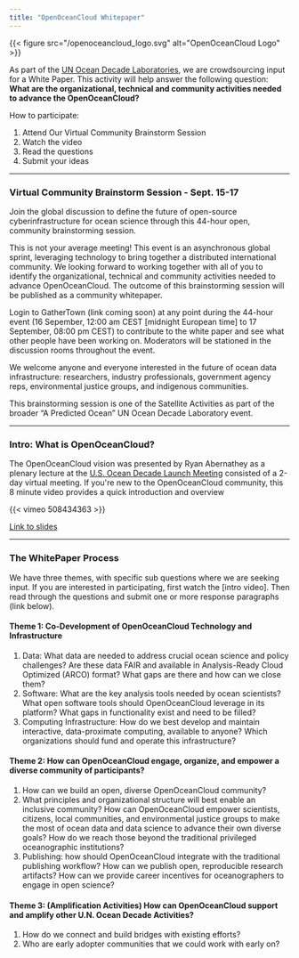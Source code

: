 ```yaml
---
title: "OpenOceanCloud Whitepaper"
---
```


{{< figure src="/openoceancloud_logo.svg" alt="OpenOceanCloud Logo" >}}


As part of the  [UN Ocean Decade Laboratories](https://www.oceandecade-conference.com/en/ocean-decade-laboratories.html),
we are crowdsourcing input for a White Paper.
This activity will help answer the following question:
**What are the organizational, technical and community activities needed to advance the OpenOceanCloud?**

How to participate:
1. Attend Our Virtual Community Brainstorm Session
1. Watch the video
1. Read the questions
1. Submit your ideas

---

### Virtual Community Brainstorm Session - Sept. 15-17

Join the global discussion to define the future of open-source cyberinfrastructure for ocean science through this 44-hour open, community brainstorming session.

This is not your average meeting! This event is an asynchronous global sprint, leveraging technology to bring together a distributed international community. We looking forward to working together with all of you to identify the organizational, technical and community activities needed to advance OpenOceanCloud. The outcome of this brainstorming session will be published as a community whitepaper.

Login to GatherTown (link coming soon) at any point during the 44-hour event (16 Sepember, 12:00 am CEST [midnight European time] to 17 September, 08:00 pm CEST) to contribute to the white paper and see what other people have been working on. Moderators will be stationed in the discussion rooms throughout the event.

We welcome anyone and everyone interested in the future of ocean data infrastructure: researchers, industry professionals, government agency reps, environmental justice groups, and indigenous communities.

This brainstorming session is one of the Satellite Activities as part of the broader “A Predicted Ocean” UN Ocean Decade Laboratory event.

---

### Intro: What is OpenOceanCloud?

The OpenOceanCloud vision was presented by Ryan Abernathey as a plenary lecture at the
[U.S. Ocean Decade Launch Meeting](https://www.nationalacademies.org/event/02-02-2021/ocean-decade-us-launch-meeting) consisted of a 2-day virtual meeting.
If you're new to the OpenOceanCloud community, this 8 minute video provides a quick introduction and overview

{{< vimeo 508434363 >}}

[Link to slides](https://speakerdeck.com/rabernat/ocean-cloud-oceanshot-nas-plenary-talk)

---

### The WhitePaper Process

We have three themes, with specific sub questions where we are seeking input.
If you are interested in participating,  first watch the [intro video].
Then read through the questions and submit one or more response paragraphs (link below).

#### Theme 1: Co-Development of OpenOceanCloud Technology and Infrastructure

1. Data: What data are needed to address crucial ocean science and policy challenges? Are these data FAIR and available in Analysis-Ready Cloud Optimized (ARCO) format? What gaps are there and how can we close them?
1. Software: What are the key analysis tools needed by ocean scientists? What open software tools should OpenOceanCloud leverage in its platform? What gaps in functionality exist and need to be filled?
1. Computing Infrastructure: How do we best develop and maintain interactive, data-proximate computing, available to anyone? Which organizations should fund and operate this infrastructure?

#### Theme 2: How can OpenOceanCloud engage, organize, and empower a diverse community of participants?

1. How can we build an open, diverse OpenOceanCloud community?
1. What principles and organizational structure will best enable an inclusive community?
How can OpenOceanCloud empower scientists, citizens, local communities, and environmental justice groups to make the most of ocean data and data science to advance their own diverse goals?  How do we reach those beyond the traditional privileged oceanographic institutions?
1. Publishing: how should OpenOceanCloud integrate with the traditional publishing workflow? How can we publish open, reproducible research artifacts? How can we provide career incentives for oceanographers to engage in open science?

#### Theme 3: (Amplification Activities) How can OpenOceanCloud support and amplify other U.N. Ocean Decade Activities?
1. How do we connect and build bridges with existing efforts?
1. Who are early adopter communities that we could work with early on?
